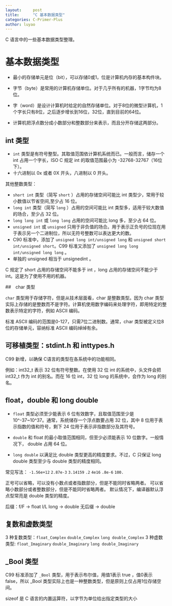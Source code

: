 ```yaml
---
layout:     post
title:      "C 基本数据类型"
categories: C-Primer-Plus
author: luyao
---
```


C 语言中的一些基本数据类型整理。




# 基本数据类型


* 最小的存储单元是位（bit），可以存储0或1，位是计算机内存的基本构件块。
* 字节（byte）是常用的计算机存储单位。对于几乎所有的机器，1字节均为8位。
* 字（word）是设计计算机时给定的自然存储单位。对于8位的微型计算机，1个字长只有8位，之后逐步增长到16位，32位，直到目前的64位。

* 计算机把浮点数分成小数部分和整数部分来表示，而且分开存储这两部分。

## int 类型

* `int` 类型是有符号整型。其取值范围依计算机系统而已。一般而言，储存一个 int 占用一个字长，ISO C 规定 int 的取值范围最小为 -32768-32767（16位下）。
* 十六进制以 0x 或者 0X 开头，八进制以 0 开头。

其他整数类型：

* `short int` 类型（简写 `short` ）占用的存储空间可能比 int 类型少，常用于较小数值以节省空间,至少占 16 位。
* `long int` 类型（简写 `long` ）占用的空间可能比 int 类型多，适用于较大数值的场合，至少占 32 位。
* `long long int` 或 `long long` 占用的空间可能比 long 多，至少占 64 位。
* `unsigned int` 或 `unsigned` 只用于非负值的场合。用于表示正负号的位现在用于表示另一个二进制位，所以无符号整数可以表达更大的数。
* C90 标准中，添加了 `unsigned long int/unsigned long` 和 `unsigned short int/unsigned short`。C99 标准又添加了 `unsigned long long int/unsigned long long` 。
* 单独的 unsigned 相当于 unsignedint 。

C 规定了 short 占用的存储空间不能多于 int ，long 占用的存储空间不能少于 int。这是为了使用不用的机器。

##　char 类型

`char` 类型用于存储字符，但是从技术层面看，char 是整数类型。因为 char 类型实际上存储的是整数而不是字符。计算机使用数字编码来处理字符，即用特定的整数表示特定的字符，例如 ASCII 编码。

标准 ASCII 编码的范围是0-127，只需7位二进制数。通常，char 类型被定义位8位的存储单元，容纳标准 ASCII 编码绰绰有余。

## 可移植类型：stdint.h 和  inttypes.h

C99 新增，以确保 C语言的类型在各系统中的功能相同。

例如：int32_t 表示 32 位有符号整数。在使用 32 位 int 的系统中，头文件会把 int32_t 作为 int 的别名。而在 16 位 int，32 位 long 的系统中，会作为 long 的别名。

## float，double 和 long double

* `float` 类型必须至少能表示 6 位有效数字，且取值范围至少是 10^-37~10^37。通常，系统储存一个浮点数要占用 32 位，其中 8 位用于表示指数的值和符号，剩下 24 位用于表示非指数部分及其符号。

* `double` 和 float 的最小取值范围相同，但至少必须能表示 10 位数字。一般情况下， double 占用 64 位。

* `long double` 以满足比 double 类型更高的精度要求。不过，C 只保证 long double 类型至少与 double 类型的精度相同。

常见写法： `-1.56e+12` `2.87e-3` `3.14159` `.2` `4e16` `.8e-6` `100.`

正号可以省略，可以没有小数点或者指数部分，但是不能同时省略两者。
可以省略小数部分或者整数部分，但是不能同时省略两者。
默认情况下，编译器默认浮点型常亮是 double 类型的精度。

后缀：f/F -> float   l/L long -> double  无后缀 -> double

## 复数和虚数类型

3 种复数类型：`float_Complex` `double_Complex` `long double_Complex`
3 种虚数类型: `float_Imaginary` `double_Imaginary` `long double_Imaginary`

## _Bool 类型

C99 标准添加了 `_Bool` 类型，用于表示布尔值，用值1表示 true ，值0表示 false，所以 _Bool 类型实际上也是一种整数类型，但是原则上仅占用1位存储空间。

sizeof 是 C 语言的内置运算符，以字节为单位给出指定类型的大小
